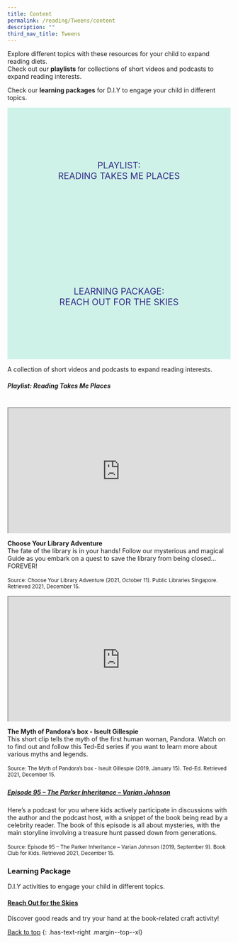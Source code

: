 ```yaml
---
title: Content
permalink: /reading/Tweens/content
description: ""
third_nav_title: Tweens
---
```

<style type="text/css">
/* Links */
.content a { color: #322987; }
.content a:focus,
.content a:hover { color: #28216c; }

/* Button Outline */
.bp-button { padding-left: 1.5rem; padding-right: 1.5rem; }
.bp-button.is-primary-outline { border: 1px solid #322987; color: #322987; background-color: transparent; text-decoration: none; }
.bp-button.is-primary-outline:focus,
.bp-button.is-primary-outline:hover { border: 1px solid #322987; color: #cff2e8; background-color: #322987; text-decoration: none; }

/* Responsive Iframe */
.responsive-iframe { position: absolute; top: 0; left: 0; bottom: 0; right: 0; width: 100%; height: 100%; }
.responsive-iframe-container { position: relative; overflow: hidden; width: 100%; }
.responsive-iframe-container.ratio-16by9 { padding-top: 56.25%; }
.responsive-iframe-container.ratio-4by3 { padding-top: 75%; }
.responsive-iframe-container.ratio-3by2 { padding-top: 66.66%; }
.responsive-iframe-container.ratio-1by1 { padding-top: 100%; }
	
/* Click Box */
.clickbox { display: block; position: relative; width: 100%; padding-bottom: 56.25%; background-color: transparent; }
.clickbox span { padding: .5rem; }
.clickbox a { position: absolute; display: flex; width: 100%; height: 100%; align-items: center; justify-content: center; font-size: 1.25rem; text-align: center; text-decoration: none; text-transform: uppercase; }
.clickbox a:focus,
.clickbox a:hover { text-decoration: none; }

/* Indigo Sky */
.clickbox.is-indigo-sky { background-color: #cff2e8; color: #322987; }
.clickbox.is-indigo-sky a { color: #322987; }
.clickbox.is-indigo-sky a:focus,
.clickbox.is-indigo-sky a:hover { background-color: #322987; color: #cff2e8; }

</style>


Explore different topics with these resources for your child to expand reading diets.  
Check out our **playlists** for collections of short videos and podcasts to expand reading interests.

Check our **learning packages** for D.I.Y to engage your child in different topics.

<div class="row is-multiline">
  <div class="col is-one-third">
    <div class="clickbox is-indigo-sky">
      <a href="#reading-takes-me-places">
        <span>Playlist:<br>Reading Takes Me Places</span>
      </a>
    </div>
  </div>
  <div class="col is-one-third">
    <div class="clickbox is-indigo-sky">
      <a href="#lp-reach-out-for-the-skies">
        <span>Learning Package:<br> Reach out for the skies</span>
      </a>
    </div>
  </div>
	</div>
	
A collection of short videos and podcasts to expand reading interests.

<h5 id="reading-takes-me-places" class="margin--bottom--lg"><b>Playlist: Reading Takes Me Places</b></h5>

<br>


<div class="row is-multiline margin--bottom--lg">
  <div class="col is-two-fifths">
    <div class="responsive-iframe-container ratio-16by9">
     <iframe src="https://www.youtube.com/embed/RDTiF3h5LyY" class="responsive-iframe"></iframe>
    </div>
  </div>
  <div class="col is-three-fifths">
  <p><b> Choose Your Library Adventure </b><br>
    The fate of the library is in your hands! Follow our mysterious and magical Guide as you embark on a quest to save the library from being closed... FOREVER! <br><br>
<small>Source: Choose Your Library Adventure (2021, October 11). Public Libraries Singapore. Retrieved 2021, December 15.</small></p>
  </div>
</div>

<div class="row is-multiline margin--bottom--lg">
  <div class="col is-two-fifths">
    <div class="responsive-iframe-container ratio-16by9">
     <iframe src="https://www.youtube.com/embed/pMdJxVjZMRI" class="responsive-iframe"></iframe>
    </div>
  </div>
  <div class="col is-three-fifths">
  <p><b> The Myth of Pandora’s box - Iseult Gillespie </b><br>
    This short clip tells the myth of the first human woman, Pandora. Watch on to find out and follow this Ted-Ed series if you want to learn more about various myths and legends. <br><br>
<small>Source: The Myth of Pandora’s box - Iseult Gillespie (2019, January 15). Ted-Ed. Retrieved 2021, December 15.</small></p>
  </div>
</div>

<h5>	<h5><a href="https://www.bookclubforkids.org/new-blog/2019/9/9/episode-95-the-parker-inheritance-varian-johnson" target="_blank">Episode 95 – The Parker Inheritance – Varian Johnson</a></h5>

<p>Here’s a podcast for you where kids actively participate in discussions with the author and the podcast host, with a snippet of the book being read by a celebrity reader. The book of this episode is all about mysteries, with the main storyline involving a treasure hunt passed down from generations.<br><br>
<small>Source: Episode 95 – The Parker Inheritance – Varian Johnson (2019, September 9). Book Club for Kids. Retrieved 2021, December 15.</small></p>

<h3><b>Learning Package</b></h3>
	
D.I.Y activities to engage your child in different topics.	
	
<h4 id="lp-reach-out-for-the-skies"><a href="/files/Reading_Tweens_Reach%20Out%20for%20the%20Skies.pdf " target="_blank"><b> Reach Out for the Skies </b></a></h4>
<p>Discover good reads and try your hand at the book-related craft activity!</p>


[Back to top](#main-content)
{: .has-text-right .margin--top--xl}